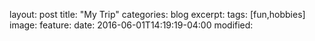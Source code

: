 layout: post
title: "My Trip"
categories: blog
excerpt:
tags: [fun,hobbies]
image:
feature:
date: 2016-06-01T14:19:19-04:00
modified: